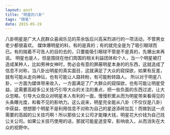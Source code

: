 ```yaml
---
layout: post
title: "明星的八卦"
tags: "随笔"
date: 2015-05-19
---
```


八卦明星是广大人民群众喜闻乐见的茶余饭后兴高采烈进行的一项活动，不管男女老少都很喜欢。
媒体爆明星的料，有的是真的；有的就完全是为了吸引眼球而已。有的揣着不可告人的目的去的，只要能吸引眼球不管是不是真的，先爆出来再说。
明星也是人，但是围绕在他们周围的相关利益团体和个人，当一个明星被打造成某种人，比如男神女神时，势必会有意的屏蔽明星本身的的东西，这就造成了信息不对称，当八卦出明星的真实面目，这就满足了大众的窥探欲，如果有反差，就有可能从走向神坛，也有可能让人路转粉，有可能粉转路人。
所以对于明星八卦，一方面为媒体带来收入，一方面满足了广大群众的窥探欲，也有可能让明星受益，这需要高超多公关技巧引导大众的关注的重点，把一些负面的东西过滤，让大众忽略，引导大众观众对明星本人有利的一面，慢慢积累从而为明星带来看得见的头条曝光度，和看不见的影响力。这么说来，明星完全能从八卦（不仅仅是八卦）中获益，想想那个明星不是利用信息不对称为自己的星途添砖加瓦！而做到这一点需要的高超的公关技巧啊！所以那些公关公司才能赚大钱，明星花大价钱为自己找公关公司。如果公关技巧使用的话，那就可能星途变窄，影响收入，从而消失在大众的视野中。